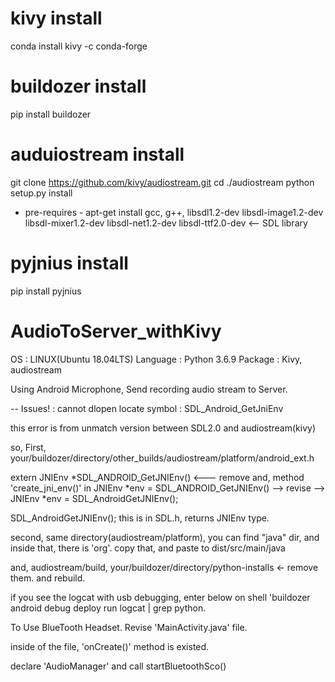 # kivy install
conda install kivy -c conda-forge

# buildozer install
pip install buildozer

# auduiostream install
git clone https://github.com/kivy/audiostream.git
cd ./audiostream
python setup.py install
- pre-requires -
apt-get install gcc, g++, libsdl1.2-dev libsdl-image1.2-dev libsdl-mixer1.2-dev libsdl-net1.2-dev libsdl-ttf2.0-dev <-- SDL library

# pyjnius install
pip install pyjnius



# AudioToServer_withKivy

OS : LINUX(Ubuntu 18.04LTS)
Language : Python 3.6.9
Package : Kivy, audiostream


Using Android Microphone, Send recording audio stream to Server.


-- Issues!
: cannot dlopen locate symbol : SDL_Android_GetJniEnv

this error is from unmatch version between SDL2.0 and audiostream(kivy)

so, First, your/buildozer/directory/other_builds/audiostream/platform/android_ext.h

extern JNIEnv *SDL_ANDROID_GetJNIEnv() <--- remove
and, method 'create_jni_env()' in JNIEnv *env = SDL_ANDROID_GetJNIEnv() --> revise --> JNIEnv *env = SDL_AndroidGetJNIEnv();

SDL_AndroidGetJNIEnv(); this is in SDL.h, returns JNIEnv type.


second, same directory(audiostream/platform), you can find "java" dir, and inside that, there is 'org'.
copy that, and paste to dist/src/main/java

and, audiostream/build, your/buildozer/directory/python-installs <- remove them.
and rebuild.

if you see the logcat with usb debugging, enter below on shell
'buildozer android debug deploy run logcat | grep python.



To Use BlueTooth Headset.
Revise 'MainActivity.java' file.

inside of the file, 'onCreate()' method is existed.

declare 'AudioManager' and call startBluetoothSco()




